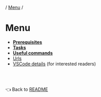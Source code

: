/ [Menu](/documentation/README.md) /

# Menu

- [**Prerequisites**](prerequisites.md)
- [**Tasks**](tasks/README.md)
- [**Useful commands**](useful-commands.md)
- [Urls](urls.md)
- [VSCode details](vscode.md) (for interested readers)

<br>
<br>

👈 Back to [README](/README.md)
